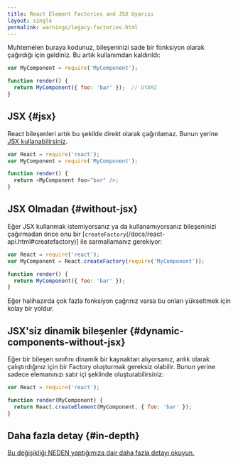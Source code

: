 ```yaml
---
title: React Element Factories and JSX Uyarısı
layout: single
permalink: warnings/legacy-factories.html
---
```


Muhtemelen buraya kodunuz, bileşeninizi sade bir fonksiyon olarak çağırdığı için geldiniz. Bu artık kullanımdan kaldırıldı:

```javascript
var MyComponent = require('MyComponent');

function render() {
  return MyComponent({ foo: 'bar' });  // UYARI
}
```

## JSX {#jsx}

React bileşenleri artık bu şekilde direkt olarak çağırılamaz. Bunun yerine [JSX kullanabilirsiniz](/docs/jsx-in-depth.html).

```javascript
var React = require('react');
var MyComponent = require('MyComponent');

function render() {
  return <MyComponent foo="bar" />;
}
```

## JSX Olmadan {#without-jsx}

Eğer JSX kullanmak istemiyorsanız ya da kullanamıyorsanız bileşeninizi çağırmadan önce onu bir [`createFactory`(/docs/react-api.html#createfactory)] ile sarmallamanız gerekiyor:

```javascript
var React = require('react');
var MyComponent = React.createFactory(require('MyComponent'));

function render() {
  return MyComponent({ foo: 'bar' });
}
```

Eğer halihazırda çok fazla fonksiyon çağrınız varsa bu onları yükseltmek için kolay bir yoldur.

## JSX'siz dinamik bileşenler {#dynamic-components-without-jsx}

Eğer bir bileşen sınıfını dinamik bir kaynaktan alıyorsanız, anlık olarak çalıştırdığınız için bir Factory oluşturmak gereksiz olabilir. Bunun yerine sadece elemanınızı satır içi şeklinde oluşturabilirsiniz:

```javascript
var React = require('react');

function render(MyComponent) {
  return React.createElement(MyComponent, { foo: 'bar' });
}
```

## Daha fazla detay {#in-depth}

[Bu değişikliği NEDEN yaptığımıza dair daha fazla detayı okuyun.](https://gist.github.com/sebmarkbage/d7bce729f38730399d28)
